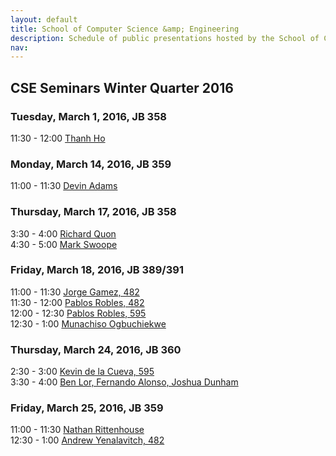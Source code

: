 ```yaml
---
layout: default
title: School of Computer Science &amp; Engineering
description: Schedule of public presentations hosted by the School of CSE.
nav:
---
```


## CSE Seminars __Winter Quarter 2016__

### Tuesday, March 1, 2016, JB 358

 11:30 - 12:00 [Thanh Ho](thanh-ho.pdf) <br>

### Monday, March 14, 2016, JB 359

 11:00 - 11:30 [Devin Adams](devin-adams.pdf) <br>

### Thursday, March 17, 2016, JB 358

  3:30 -  4:00 [Richard Quon](richard-quon.pdf) <br>
  4:30 -  5:00 [Mark Swoope](mark-swoope.pdf) <br>

### Friday, March 18, 2016, JB 389/391

 11:00 - 11:30 [Jorge Gamez, 482](jorge-gamez-482.pdf) <br>
 11:30 - 12:00 [Pablos Robles, 482](pablos-robles-482.pdf) <br>
 12:00 - 12:30 [Pablos Robles, 595](pablos-robles-595.pdf) <br>
 12:30 -  1:00 [Munachiso Ogbuchiekwe](munachiso-ogbuchiekwe.pdf) <br>

### Thursday, March 24, 2016, JB 360

  2:30 -  3:00 [Kevin de la Cueva, 595](kevin-de-la-cueva-595.pdf) <br>
  3:30 -  4:00 [Ben Lor, Fernando Alonso, Joshua Dunham](lor-alonso-dunham.pdf) <br>

### Friday, March 25, 2016, JB 359

 11:00 - 11:30 [Nathan Rittenhouse](nathan-rittenhouse-595.pdf) <br>
 12:30 -  1:00 [Andrew Yenalavitch, 482](andrew-yenalavitch-482.pdf) <br>

